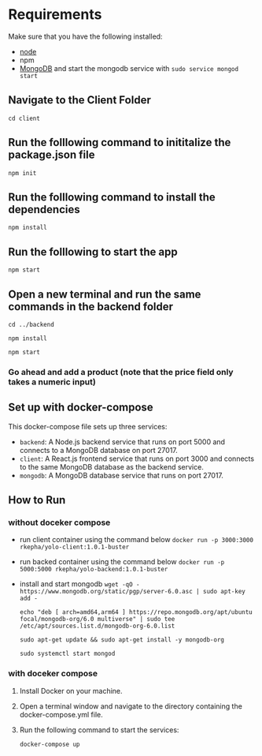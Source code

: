 # Requirements

Make sure that you have the following installed:

- [node](https://www.digitalocean.com/community/tutorials/how-to-install-node-js-on-ubuntu-18-04)
- npm
- [MongoDB](https://docs.mongodb.com/manual/tutorial/install-mongodb-on-ubuntu/) and start the mongodb service with `sudo service mongod start`

## Navigate to the Client Folder

`cd client`

## Run the folllowing command to inititalize the package.json file

`npm init`

## Run the folllowing command to install the dependencies

`npm install`

## Run the folllowing to start the app

`npm start`

## Open a new terminal and run the same commands in the backend folder

`cd ../backend`

`npm install`

`npm start`

### Go ahead and add a product (note that the price field only takes a numeric input)

## Set up with docker-compose

This docker-compose file sets up three services:

- `backend`: A Node.js backend service that runs on port 5000 and connects to a MongoDB database on port 27017.
- `client`: A React.js frontend service that runs on port 3000 and connects to the same MongoDB database as the backend service.
- `mongodb`: A MongoDB database service that runs on port 27017.

## How to Run

### without doceker compose

- run client container using the command below
  `docker run -p 3000:3000 rkepha/yolo-client:1.0.1-buster`

- run backed container using the command below
  `docker run -p 5000:5000 rkepha/yolo-backend:1.0.1-buster`
- install and start mongodb
  `wget -qO - https://www.mongodb.org/static/pgp/server-6.0.asc | sudo apt-key add -`

  `echo "deb [ arch=amd64,arm64 ] https://repo.mongodb.org/apt/ubuntu focal/mongodb-org/6.0 multiverse" | sudo tee /etc/apt/sources.list.d/mongodb-org-6.0.list`

  `sudo apt-get update && sudo apt-get install -y mongodb-org`

  `sudo systemctl start mongod`

### with doceker compose

1. Install Docker on your machine.
2. Open a terminal window and navigate to the directory containing the docker-compose.yml file.
3. Run the following command to start the services:

   `docker-compose up`
